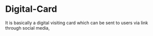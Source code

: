 # Digital-Card
It is basically a digital visiting card which can be sent to users via link through social media,
